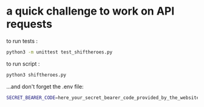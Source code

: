 # a quick challenge to work on API requests

to run tests :

```bash
python3 -m unittest test_shiftheroes.py
```

to run script :

```bash
python3 shiftheroes.py
```

...and don't forget the .env file:

```bash
SECRET_BEARER_CODE=here_your_secret_bearer_code_provided_by_the_website_shiftheroes 
```
